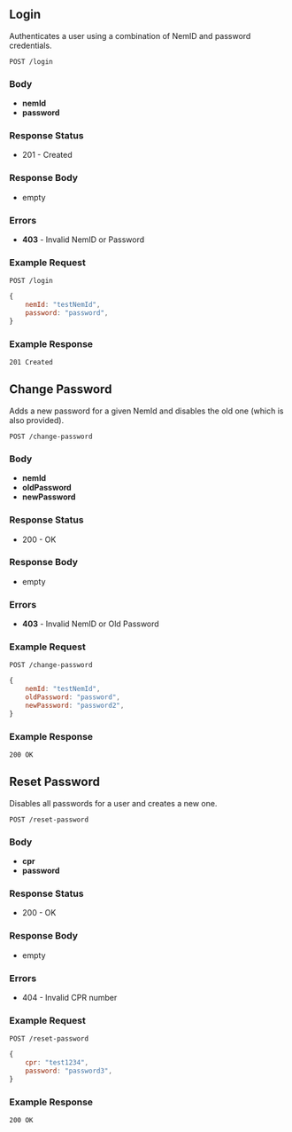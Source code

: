 ## Login
Authenticates a user using a combination of
NemID and password credentials.

`POST /login`

### Body
- **nemId**
- **password**

### Response Status
- 201 - Created

### Response Body
- empty

### Errors
- **403** - Invalid NemID or Password

### Example Request
`POST /login`

```javascript
{
    nemId: "testNemId",
    password: "password",
}
```

### Example Response
`201 Created`

## Change Password
Adds a new password for a given NemId and disables the 
old one (which is also provided).

`POST /change-password`

### Body
- **nemId**
- **oldPassword**
- **newPassword**

### Response Status
- 200 - OK

### Response Body
- empty

### Errors
- **403** - Invalid NemID or Old Password

### Example Request
`POST /change-password`

```javascript
{
    nemId: "testNemId",
    oldPassword: "password",
    newPassword: "password2",
}
```

### Example Response
`200 OK`

## Reset Password
Disables all passwords for a user and
creates a new one.

`POST /reset-password`

### Body
- **cpr**
- **password**

### Response Status
- 200 - OK

### Response Body
- empty

### Errors
- 404 - Invalid CPR number

### Example Request
`POST /reset-password`

```javascript
{
    cpr: "test1234",
    password: "password3",
}
```

### Example Response
`200 OK`

